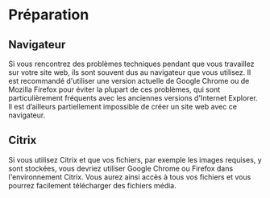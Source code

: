 ﻿# Préparation

## Navigateur

Si vous rencontrez des problèmes techniques pendant que vous travaillez sur votre site web, ils sont souvent dus au navigateur que vous utilisez. Il est recommandé d'utiliser une version actuelle de Google Chrome ou de Mozilla Firefox pour éviter la plupart de ces problèmes, qui sont particulièrement fréquents avec les anciennes versions d'Internet Explorer. Il est d’ailleurs partiellement impossible de créer un site web avec ce navigateur.

## Citrix

Si vous utilisez Citrix et que vos fichiers, par exemple les images requises, y sont stockées, vous devriez utiliser Google Chrome ou Firefox dans l'environnement Citrix. Vous aurez ainsi accès à tous vos fichiers et vous pourrez facilement télécharger des fichiers média.